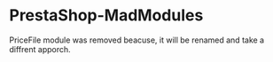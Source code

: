 PrestaShop-MadModules
=====================

PriceFile module was removed beacuse, it will be renamed and take a diffrent apporch.